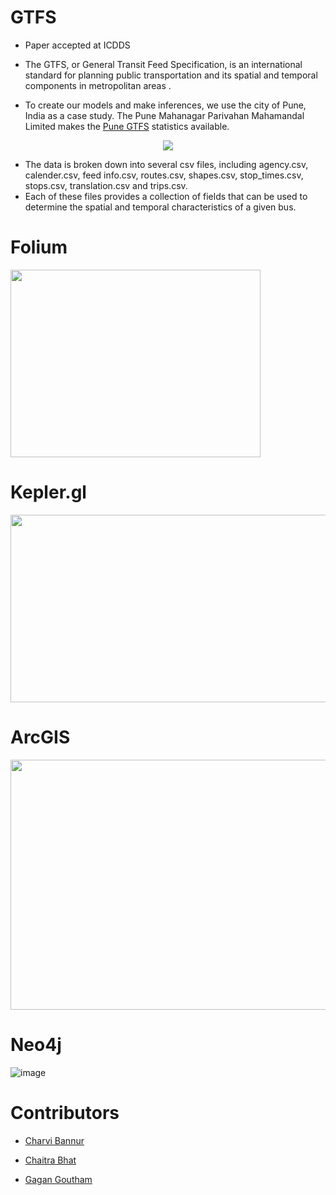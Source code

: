 # GTFS

* Paper accepted at ICDDS

* The GTFS, or General Transit Feed Specification, is an international standard for planning public transportation and its spatial and temporal components in metropolitan areas . 
* To create our models and make inferences, we use the city of Pune, India as a case study. The Pune Mahanagar Parivahan Mahamandal Limited makes the [Pune GTFS](http://opendata.punecorporation.org/Citizen/CitizenDatasets/Index?categoryId=15) statistics available. 

<p align="center">
  <img src="https://user-images.githubusercontent.com/79207846/184502043-8c598f00-d5c4-4d48-b1df-0947f87e9e10.png" />
</p>

* The data is broken down into several csv files, including agency.csv, calender.csv, feed info.csv, routes.csv, shapes.csv, stop\_times.csv, stops.csv, translation.csv and trips.csv. 
* Each of these files provides a collection of fields that can be used to determine the spatial and temporal characteristics of a given bus.

# Folium

<img src="https://user-images.githubusercontent.com/79207846/184502516-844dc2c7-c5e0-4349-880d-eb865571a224.png" width="400" height="300">

# Kepler.gl

<img src="https://user-images.githubusercontent.com/79207846/184502643-21fb8564-aadd-4be8-b128-6b1790479662.png" width="600" height="300">

# ArcGIS

<img src="https://user-images.githubusercontent.com/79207846/184502758-400668f0-9f9b-469f-94f3-2a7b8ca0b5a7.png" width="700" height="400">


# Neo4j

![image](https://user-images.githubusercontent.com/79207846/184502020-48db9132-30bd-435f-a319-c1d9a7998e1e.png)

# Contributors

* [Charvi Bannur](https://github.com/charvibannur)

* [Chaitra Bhat](https://github.com/Chaitra-Bhat383)

* [Gagan Goutham](https://github.com/GaganGoutham)
